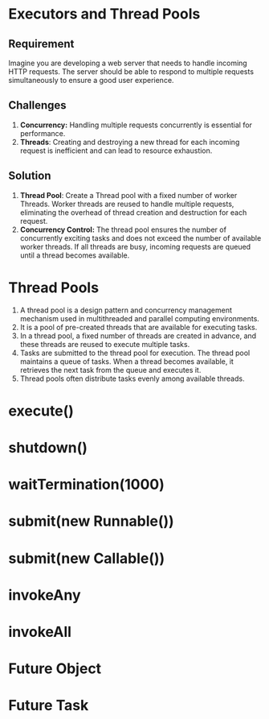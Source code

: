 # Executors and Thread Pools

## Requirement

Imagine you are developing a web server that needs to handle incoming HTTP requests. The server should be able to respond to multiple requests simultaneously to ensure a good user experience.

## Challenges

1. **Concurrency:** Handling multiple requests concurrently is essential for performance.
2. **Threads**: Creating and destroying a new thread for each incoming request is inefficient and can lead to resource exhaustion.

## Solution

1. **Thread Pool**: Create a Thread pool with a fixed number of worker Threads. Worker threads are reused to handle multiple requests, eliminating the overhead of thread creation and destruction for each request.
2. **Concurrency Control:** The thread pool ensures the number of concurrently exciting tasks and does not exceed the number of available worker threads. If all threads are busy, incoming requests are queued until a thread becomes available.

# Thread Pools

1. A thread pool is a design pattern and concurrency management mechanism used in multithreaded and parallel computing environments.
2. It is a pool of pre-created threads that are available for executing tasks.
3. In a thread pool, a fixed number of threads are created in advance, and these threads are reused to execute multiple tasks.
4. Tasks are submitted to the thread pool for execution. The thread pool maintains a queue of tasks. When a thread becomes available, it retrieves the next task from the queue and executes it.
5. Thread pools often distribute tasks evenly among available threads.


# execute()
# shutdown()
# waitTermination(1000)
# submit(new Runnable())
# submit(new Callable())
# invokeAny
# invokeAll
# Future Object
# Future Task